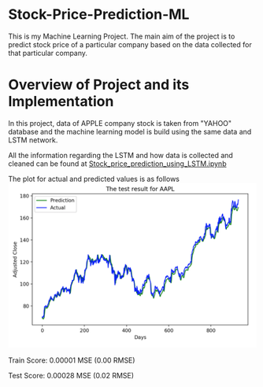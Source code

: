 # Stock-Price-Prediction-ML

This is my Machine Learning Project. The main aim of the project is to predict stock price of a particular company 
based on the data collected for that particular company.

# Overview of Project and its Implementation

In this project, data of APPLE company stock is taken from "YAHOO" database and the machine learning model is build using the
same data and LSTM network.

All the information regarding the LSTM and how data is collected and cleaned can be found at
[Stock_price_prediction_using_LSTM.ipynb](https://github.com/venus-sherathiya/Stock-Price-Prediction-ML/blob/master/Stock_price_prediction_using_LSTM.ipynb)

The plot for actual and predicted values is as follows
![alt text](https://github.com/venus-sherathiya/Stock-Price-Prediction-ML/blob/master/results_img.png)

Train Score: 0.00001 MSE (0.00 RMSE)

Test Score: 0.00028 MSE (0.02 RMSE)
